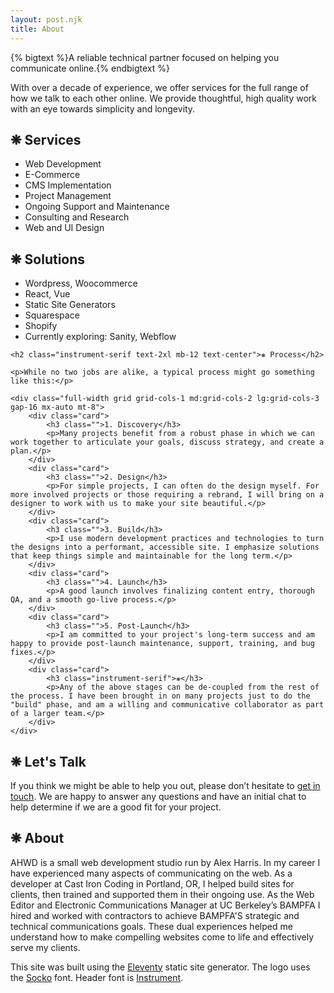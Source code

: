 ```yaml
---
layout: post.njk
title: About
---
```


<div class="full-width flex flex-col md:flex-row gap-8 mt-12">
    <div class="w-full md:w-1/2">
        {% bigtext %}A reliable technical partner focused on helping you communicate online.{% endbigtext %}
        <p>With over a decade of experience, we offer services for the full range of how we talk to each other online. We provide thoughtful, high quality work with an eye towards simplicity and longevity.</p>   
    </div>        
</div>

<div class="full-width mb-24">
    <div class="flex flex-col md:flex-row gap-12 items-start w-full">  
        <div class="w-full md:w-1/2">
            <h2 class="instrument-serif text-2xl">❋ Services</h2>
            <ul class="leading-snug">
                <li>Web Development</li>
                <li>E-Commerce</li>
                <li>CMS Implementation</li>
                <li>Project Management</li>
                <li>Ongoing Support and Maintenance</li>
                <li>Consulting and Research</li>
                <li>Web and UI Design</li> 
            </ul>
        </div>
        <div class="w-full md:w-1/2">
            <h2 class="instrument-serif text-2xl">❋ Solutions</h2>
            <ul class="leading-snug">
                <li>Wordpress, Woocommerce</li>
                <li>React, Vue</li>
                <li>Static Site Generators</li>
                <li>Squarespace</li>
                <li>Shopify</li>
                <li>Currently exploring: Sanity, Webflow</li>
            </ul> 
        </div>
    </div>
</div>

<!-- <div class="offerings-grid my-16 relative max-md:border-0">
    <div class="border-r top-fade max-sm:hidden"></div>
    <div class="w-full border-r-0 md:border-r pl-4 p-2 text-2xl top-fade relative max-md:hidden">
        <div class="md:absolute left-4 bottom-2 instrument-serif">❋ Services</div>      
    </div>
    <div class="w-full border-r-0 md:border-r pr-4 p-2 text-2xl top-fade relative max-md:hidden">
        <div class="md:absolute left-4 bottom-2 instrument-serif">❋ Solutions</div>  
    </div>
    <div class="top-fade max-sm:hidden max-md:border-0"></div>
    <div class="border-t md:border-y border-r max-md:border-0"></div>
    <div class="border-t md:border-y border-r max-md:border-0">
        <div class="instrument-serif md:hidden">❋ Services</div>   
        <ul class="pl-10 leading-snug">
            <li>Web Development</li>
            <li>E-Commerce</li>
            <li>CMS Implementation</li>
            <li>Project Management</li>
            <li>Ongoing Support and Maintenance</li>
            <li>Consulting and Research</li>
            <li>Web and UI Design</li> 
        </ul>
    </div>
    <div class="md:border-y md:border-r max-md:border-0">
        <div class="instrument-serif md:hidden">❋ Solutions</div>   
        <ul class="pl-10 leading-snug">
            <li>Wordpress</li>
            <li>Woocommerce</li>
            <li>Next.js, Nuxt.js</li>
            <li>Static Site Generators</li>
            <li>Squarespace</li>
            <li>Shopify</li>
            <li>Current exploring: Sanity, Webflow</li>
        </ul>        
    </div>
    <div class="border-t md:border-y max-md:hidden"></div>
    <div class="border-r bottom-fade max-md:hidden"></div>
    <div class="border-r bottom-fade max-md:hidden"></div>
    <div class="border-r bottom-fade max-md:hidden"></div>
    <div class="bottom-fade max-sm:hidden"></div>        
</div> -->
<div class="full-width mb-24">
    
    <h2 class="instrument-serif text-2xl mb-12 text-center">❋ Process</h2>

    <p>While no two jobs are alike, a typical process might go something like this:</p>

    <div class="full-width grid grid-cols-1 md:grid-cols-2 lg:grid-cols-3 gap-16 mx-auto mt-8">
        <div class="card">
            <h3 class="">1. Discovery</h3>
            <p>Many projects benefit from a robust phase in which we can work together to articulate your goals, discuss strategy, and create a plan.</p>
        </div>
        <div class="card">
            <h3 class="">2. Design</h3>
            <p>For simple projects, I can often do the design myself. For more involved projects or those requiring a rebrand, I will bring on a designer to work with us to make your site beautiful.</p>
        </div>
        <div class="card">
            <h3 class="">3. Build</h3>
            <p>I use modern development practices and technologies to turn the designs into a performant, accessible site. I emphasize solutions that keep things simple and maintainable for the long term.</p>
        </div>
        <div class="card">
            <h3 class="">4. Launch</h3>
            <p>A good launch involves finalizing content entry, thorough QA, and a smooth go-live process.</p>
        </div>
        <div class="card">
            <h3 class="">5. Post-Launch</h3>
            <p>I am committed to your project's long-term success and am happy to provide post-launch maintenance, support, training, and bug fixes.</p>
        </div>
        <div class="card">
            <h3 class="instrument-serif">❋</h3>
            <p>Any of the above stages can be de-coupled from the rest of the process. I have been brought in on many projects just to do the "build" phase, and am a willing and communicative collaborator as part of a larger team.</p>
        </div>                                
    </div>
</div>


<h2 class="instrument-serif text-2xl">❋ Let's Talk</h2>

If you think we might be able to help you out, please don’t hesitate to <a href="/contact">get in touch</a>. We are happy to answer any questions and have an initial chat to help determine if we are a good fit for your project.


<h2 class="instrument-serif text-2xl">❋ About</h2>

AHWD is a small web development studio run by Alex Harris. In my career I have experienced many aspects of communicating on the web. As a developer at Cast Iron Coding in Portland, OR, I helped build sites for clients, then trained and supported them in their ongoing use. As the Web Editor and Electronic Communications Manager at UC Berkeley’s BAMPFA I hired and worked with contractors to achieve BAMPFA'S strategic and technical communications goals. These dual experiences helped me understand how to make compelling websites come to life and effectively serve my clients.

This site was built using the <a href="https://www.11ty.dev/">Eleventy</a> static site generator. The logo uses the <a href="https://store.overlaptype.com/fonts/socko">Socko</a> font. Header font is <a href="https://fonts.google.com/specimen/Instrument+Sans">Instrument</a>.
